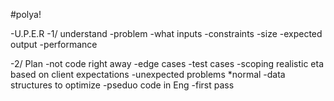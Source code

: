 #polya!

-U.P.E.R
-1/ understand
    -problem
    -what inputs
        -constraints 
        -size 
    -expected output
    -performance


-2/ Plan
    -not code right away 
    -edge cases
    -test cases
    -scoping realistic eta based on client expectations
    -unexpected problems *normal
    -data structures to optimize
    -pseduo code in Eng
    -first pass 